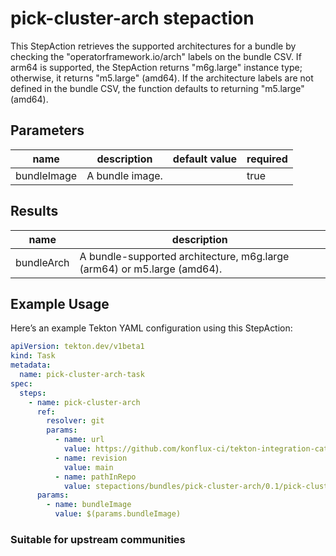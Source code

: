 # pick-cluster-arch stepaction

This StepAction retrieves the supported architectures for a bundle by checking the "operatorframework.io/arch" labels on the bundle CSV.
If arm64 is supported, the StepAction returns "m6g.large" instance type; otherwise, it returns "m5.large" (amd64).
If the architecture labels are not defined in the bundle CSV, the function defaults to returning "m5.large" (amd64).

## Parameters
|name|description|default value|required|
|---|---|---|---|
|bundleImage|A bundle image.||true|

## Results
|name|description|
|---|---|
|bundleArch|A bundle-supported architecture, m6g.large (arm64) or m5.large (amd64).|

## Example Usage

Here’s an example Tekton YAML configuration using this StepAction:

```yaml
apiVersion: tekton.dev/v1beta1
kind: Task
metadata:
  name: pick-cluster-arch-task
spec:
  steps:
    - name: pick-cluster-arch
      ref:
        resolver: git
        params:
          - name: url
            value: https://github.com/konflux-ci/tekton-integration-catalog
          - name: revision
            value: main
          - name: pathInRepo
            value: stepactions/bundles/pick-cluster-arch/0.1/pick-cluster-arch.yaml
      params:
        - name: bundleImage
          value: $(params.bundleImage)
```

### Suitable for upstream communities